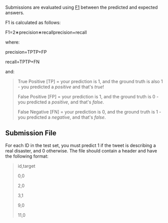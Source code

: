Submissions are evaluated using [F1](https://scikit-learn.org/stable/modules/generated/sklearn.metrics.f1_score.html) between the predicted and expected answers.


F1 is calculated as follows:  

F1\=2∗precision∗recallprecision\+recall


where:


precision\=TPTP\+FP


recall\=TPTP\+FN


and:



> True Positive \[TP] \= your prediction is 1, and the ground truth is also 1 \- you predicted a *positive* and that's *true*!  
> 
>  False Positive \[FP] \= your prediction is 1, and the ground truth is 0 \- you predicted a *positive*, and that's *false*.  
> 
>  False Negative \[FN] \= your prediction is 0, and the ground truth is 1 \- you predicted a *negative*, and that's *false*.


Submission File
---------------


For each ID in the test set, you must predict 1 if the tweet is describing a real disaster, and 0 otherwise. The file should contain a header and have the following format:



> id,target  
> 
>  0,0  
> 
>  2,0  
> 
>  3,1  
> 
>  9,0  
> 
>  11,0

